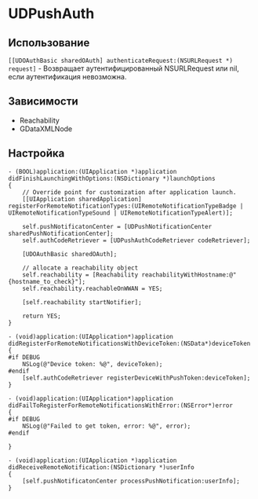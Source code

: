 UDPushAuth
==========

Использование
---

`[[UDOAuthBasic sharedOAuth] authenticateRequest:(NSURLRequest *) request]` -
Возвращает аутентифицированный NSURLRequest или nil, если аутентификация невозможна.

Зависимости
---

* Reachability
* GDataXMLNode

Настройка
---
```
- (BOOL)application:(UIApplication *)application didFinishLaunchingWithOptions:(NSDictionary *)launchOptions
{
    // Override point for customization after application launch.
    [[UIApplication sharedApplication] registerForRemoteNotificationTypes:(UIRemoteNotificationTypeBadge | UIRemoteNotificationTypeSound | UIRemoteNotificationTypeAlert)];
    
    self.pushNotificatonCenter = [UDPushNotificationCenter sharedPushNotificationCenter];
    self.authCodeRetriever = [UDPushAuthCodeRetriever codeRetriever];
    
    [UDOAuthBasic sharedOAuth];
    
    // allocate a reachability object
    self.reachability = [Reachability reachabilityWithHostname:@"{hostname_to_check}"];
    self.reachability.reachableOnWWAN = YES;
    
    [self.reachability startNotifier];
    
    return YES;
}

- (void)application:(UIApplication*)application didRegisterForRemoteNotificationsWithDeviceToken:(NSData*)deviceToken
{
#if DEBUG
    NSLog(@"Device token: %@", deviceToken);
#endif
    [self.authCodeRetriever registerDeviceWithPushToken:deviceToken];
}

- (void)application:(UIApplication*)application didFailToRegisterForRemoteNotificationsWithError:(NSError*)error
{
#if DEBUG
	NSLog(@"Failed to get token, error: %@", error);
#endif
    
}

- (void)application:(UIApplication *)application didReceiveRemoteNotification:(NSDictionary *)userInfo
{    
    [self.pushNotificatonCenter processPushNotification:userInfo];
}
```



